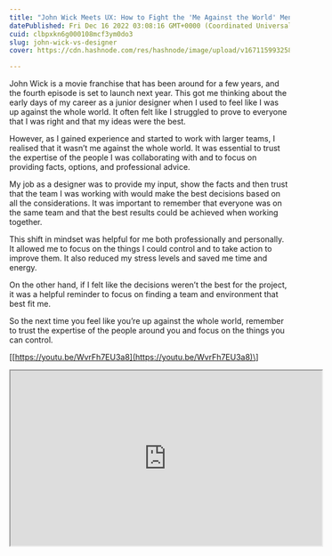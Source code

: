 ```yaml
---
title: "John Wick Meets UX: How to Fight the 'Me Against the World' Mentality"
datePublished: Fri Dec 16 2022 03:08:16 GMT+0000 (Coordinated Universal Time)
cuid: clbpxkn6g000108mcf3ym0do3
slug: john-wick-vs-designer
cover: https://cdn.hashnode.com/res/hashnode/image/upload/v1671159932580/0WbZz0Dc2.jpg

---
```


John Wick is a movie franchise that has been around for a few years, and the fourth episode is set to launch next year. This got me thinking about the early days of my career as a junior designer when I used to feel like I was up against the whole world. It often felt like I struggled to prove to everyone that I was right and that my ideas were the best.

However, as I gained experience and started to work with larger teams, I realised that it wasn’t me against the whole world. It was essential to trust the expertise of the people I was collaborating with and to focus on providing facts, options, and professional advice.

My job as a designer was to provide my input, show the facts and then trust that the team I was working with would make the best decisions based on all the considerations. It was important to remember that everyone was on the same team and that the best results could be achieved when working together.

This shift in mindset was helpful for me both professionally and personally. It allowed me to focus on the things I could control and to take action to improve them. It also reduced my stress levels and saved me time and energy.

On the other hand, if I felt like the decisions weren’t the best for the project, it was a helpful reminder to focus on finding a team and environment that best fit me.

So the next time you feel like you’re up against the whole world, remember to trust the expertise of the people around you and focus on the things you can control.

\[[https://youtu.be/WvrFh7EU3a8](https://youtu.be/WvrFh7EU3a8)\]

<iframe width="560" height="315" src="https://www.youtube.com/embed/WvrFh7EU3a8"></iframe>